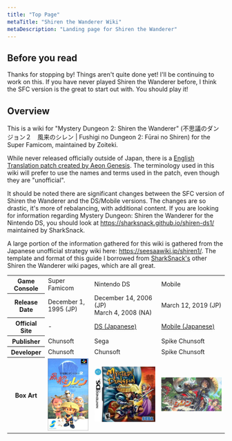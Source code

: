 ```yaml
---
title: "Top Page"
metaTitle: "Shiren the Wanderer Wiki"
metaDescription: "Landing page for Shiren the Wanderer"
---
```


## Before you read

Thanks for stopping by! Things aren't quite done yet! I'll be continuing to work on this. If you
have never played Shiren the Wanderer before, I think the SFC version is the great to start out
with. You should play it!

## Overview

This is a wiki for "Mystery Dungeon 2: Shiren the Wanderer" (不思議のダンジョン２　風来のシレン |
Fushigi no Dungeon 2: Fūrai no Shiren) for the Super Famicom, maintained by Zoiteki.

While never released officially outside of Japan, there is a [English Translation patch created by
Aeon Genesis](https://www.romhacking.net/translations/483/). The terminology used in this wiki will
prefer to use the names and terms used in the patch, even though they are "unofficial".

It should be noted there are significant changes between the SFC version of Shiren the Wanderer and
the DS/Mobile versions. The changes are so drastic, it's more of rebalancing, with additional
content. If you are looking for information regarding Mystery Dungeon: Shiren the Wanderer for the
Nintendo DS, you should look at <https://sharksnack.github.io/shiren-ds1/> maintained by SharkSnack.

A large portion of the information gathered for this wiki is gathered from the Japanese unofficial
strategy wiki here: <https://seesaawiki.jp/shiren1/>. The template and format of this guide I
borrowed from [SharkSnack's](https://github.com/SharkSnack) other Shiren the Wanderer wiki pages,
which are all great.

<table>
  <tr>
    <th>Game Console</th>
    <td>Super Famicom</td>
    <td>Nintendo DS</td>
    <td>Mobile</td>
  </tr>
  <tr>
    <th>Release Date</th>
    <td>December 1, 1995 (JP)</td>
    <td>December 14, 2006 (JP)<br>March 4, 2008 (NA)</td>
    <td>March 12, 2019 (JP)</td>
  </tr>
  <tr>
    <th>Official Site</th>
    <td>-</td>
    <td><a href="https://www.spike-chunsoft.co.jp/games/shiren_ds/">DS (Japanese)</a></td>
    <td><a href="https://www.spike-chunsoft.co.jp/shiren_sp/">Mobile (Japanese)</a></td>
  </tr>
  <tr>
    <th>Publisher</th>
    <td>Chunsoft</td>
    <td>Sega</td>
    <td>Spike Chunsoft</td>
  </tr>
  <tr>
    <th>Developer</th>
    <td>Chunsoft</td>
    <td>Chunsoft</td>
    <td>Spike Chunsoft</td>
  </tr>
  <tr>
    <th>Box Art</th>
    <td class="boxArt"><img src="./images/other/shiren_1_sfc_box_art.jpg"
      alt="SFC Box Art"/></td>
    <td class="boxArt"><img src="./images/other/shiren_1_ds_box_art_en.png"
      alt="DS Box Art"/></td>
    <td class="boxArt"><img src="./images/other/shiren_1_mobile_art.jpg"
      alt="Mobile Art"/></td>
  </tr>
</table>
